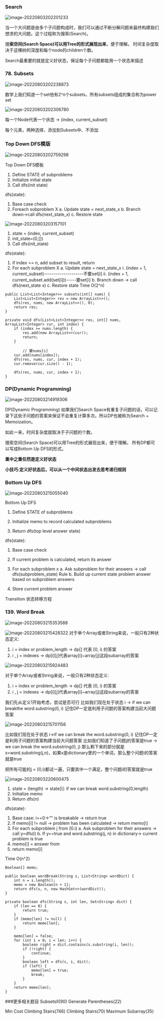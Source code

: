 

### Search

![image-20220803202201233](assets/image-20220803202201233.png)

当一个大问题是由多个子问题构成时，我们可以通过不断分解问题来最终构建我们想求的大问题。这个过程称为搜索(Search)。

搜**索空间(Search Space)可以用Tree的形式展现出来**，便于理解。
时间复杂度取决于这棵树的深度和每个node的children个数。

Search最重要的就是定义好状态，保证每个子问题都能用一个状态来描述

### 78. Subsets

![image-20220803202238873](assets/image-20220803202238873.png)

数学上我们知道一个set他有2^n个subsets，所有subsets组成的集合称为power set

![image-20220803202306780](assets/image-20220803202306780.png)

每一个Node代表一个状态 → (index, current_subset)

每个元素，两种选择，添加到Subsets中、不添加



### Top Down DFS模版



![image-20220803202759298](assets/image-20220803202759298.png)

Top Down DFS模板

1. Define STATE of subproblems
2. Initialize initial state
3. Call dfs(init state)

dfs(state):

1. Base case check
2. Foreach subproblem X
     a. Update state = next_state_x 
     b. Branch down→call dfs(next_state_x)
     c. Restore state

![image-20220803203157101](assets/image-20220803203157101.png)



1. state = (index, current_subset)
2. init_state=(0,[])
3. Call dfs(init_state) 

dfs(state): 
1. if index == n, add subset to result, return
2. For each subproblem X
    a. Update state = next_state_x
     i.  (index + 1, current_subset)--------------------不要set[i]
   ii. (index + 1, current_subset.add(set[i]))-----要set[i] 
    b. Branch down → call dfs(next_state x) 
    c. Restore state
    Time O(2^n)

```
public List<List<Integer>> subsets(int[] nums) {
    List<List<Integer>> res = new ArrayList<>();
    dfs(res, nums, new ArrayList<>(), 0);
    return res;
}

private void dfs(List<List<Integer>> res, int[] nums, ArrayList<Integer> cur, int index) {
    if (index >= nums.length) {
        res.add(new ArrayList<>(cur));
        return;
    }

		// 要nums[i]
    cur.add(nums[index]);
    dfs(res, nums, cur, index + 1);
    cur.remove(cur.size() - 1);

    dfs(res, nums, cur, index + 1);
}
```



### DP(Dynamic Programming)

![image-20220803214919306](assets/image-20220803214919306.png)

DP(Dynamic Programming)
如果我们Search Space有重复子问题的话，可以记录下这些子问题的答案来保证不会重复计算多次。所以DP也被称为Search + Memoization。

如此一来，时间复杂度就取决于子问题的个数。

搜索空间(Search Space)可以用Tree的形式展现出来，便于理解。
所有DP都可以写成Bottom Up DFS的形式。

**重中之重任然是定义好状态**

**小技巧:定义好状态后，可以从一个中间状态出发去思考递归规则**

### Bottom Up DFS

![image-20220803215055040](assets/image-20220803215055040.png)

Bottom Up DFS

1. Define STATE of subproblems

2. Initialize memo to record calculated subproblems
3. Return dfs(top level answer state)

dfs(state):
1. Base case check
2. If current problem is calculated, return its answer
3. For each subproblem x 
     a. Ask subproblem for their answers → call dfs(subproblem_state) Rule 
     b. Build up current state problem answer based on subproblem answers

5. Store current problem answer

Transition 状态转移方程

### 139. Word Break

![image-20220803215353588](assets/image-20220803215353588.png)



![image-20220803215428322](assets/image-20220803215428322.png)
对于单个Array或者String来说，一般只有2种状态定义:

1. i = index or problem_length → dp[] 代表 [0, i) 的答案
2. i , j = indexes → dp[i][j]代表array[i]~array[j]这段subarray的答案



![image-20220803215924483](assets/image-20220803215924483.png)

对于单个Array或者String来说，一般只有2种状态定义:

1. i = index or problem_length → dp[] 代表 [0, i) 的答案
2. i , j = indexes → dp[i][j]代表array[i]~array[j]这段subarray的答案

我们先从定义1开始考虑，尝试是否可行
比如我们现在处于状态 i → if we can breakthe word.substring(0, i)
记住DP一定是利用子问题的答案构建当前大问题答案

![image-20220803215701156](assets/image-20220803215701156.png)

比如我们现在处于状态 i→if we can break the word.substring(0, i)
记住DP一定是利用子问题的答案构建当前大问题答案
比如我们知道了子问题j的答案是true → we can break the word.substring(0, j)
那么剩下来的部分就是x=word.substring(j,n)，如果x是dictionary里的一个单词，那么整个问题i的答案就是true

把所有可能的j = [0,i)都试一遍，只要其中一个满足，整个问题i的答案就是true


![image-20220803220600475](assets/image-20220803220600475.png)

1. state = (length) → state[i]: if we can break word.substring(0,length) 
2. Initialize memo 
3. Return dfs(n)

dfs(state):

1. Base case: i==0→“" is breakable → return true 
2. If memo[i] != null → problem has been calculated → return memo[i]
3. For each subproblem j from [0.i) 
      a.  Ask subproblem for their answers → call y=dfs(i)
      b.  If y==true and word.substring(j, n) in dictionary→ current problem is true
4. memo[i] = answer from 
5. return memo[i]

Time O(n^2) 

```
Boolean[] memo;

public boolean wordBreak(String s, List<String> wordDict) {
    int n = s.length();
    memo = new Boolean[n + 1];
    return dfs(s, n, new HashSet<>(wordDict));
}

private boolean dfs(String s, int len, Set<String> dict) {
    if (len == 0) {
        return true;
    }
    if (memo[len] != null) {
        return memo[len];
    }

    memo[len] = false;
    for (int i = 0; i < len; i++) {
        boolean right = dict.contains(s.substring(i, len));
        if (!right) {
            continue;
        }
        boolean left = dfs(s, i, dict);
        if (left) {
            memo[len] = true;
            break;
        }
    }
    return memo[len];
}

```



###更多相关题目
SubsetsII(90)
Generate Parentheses(22)

Min Cost Climbing Stairs(746)
Climbing Stairs(70)
Maximum Subarray(35)



